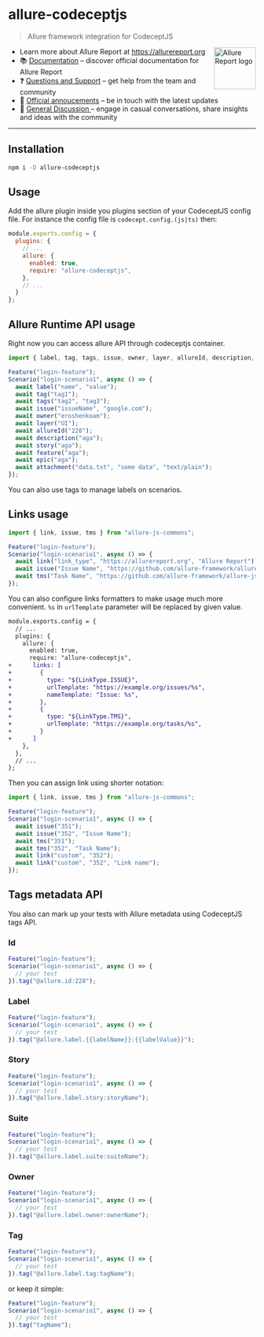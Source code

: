 # allure-codeceptjs

> Allure framework integration for CodeceptJS

[<img src="https://allurereport.org/public/img/allure-report.svg" height="85px" alt="Allure Report logo" align="right" />](https://allurereport.org "Allure Report")

- Learn more about Allure Report at https://allurereport.org
- 📚 [Documentation](https://allurereport.org/docs/) – discover official documentation for Allure Report
- ❓ [Questions and Support](https://github.com/orgs/allure-framework/discussions/categories/questions-support) – get help from the team and community
- 📢 [Official annoucements](https://github.com/orgs/allure-framework/discussions/categories/announcements) – be in touch with the latest updates
- 💬 [General Discussion ](https://github.com/orgs/allure-framework/discussions/categories/general-discussion) – engage in casual conversations, share insights and ideas with the community

---

## Installation

```bash
npm i -D allure-codeceptjs
```

## Usage

Add the allure plugin inside you plugins section of your CodeceptJS config file.
For instance the config file is `codecept.config.(js|ts)` then:

```js
module.exports.config = {
  plugins: {
    // ...
    allure: {
      enabled: true,
      require: "allure-codeceptjs",
    },
    // ...
  }
};
```

## Allure Runtime API usage

Right now you can access allure API through codeceptjs container.

```js
import { label, tag, tags, issue, owner, layer, allureId, description, story, feature, epic, attachment } from "allure-js-commons";

Feature("login-feature");
Scenario("login-scenario1", async () => {
  await label("name", "value");
  await tag("tag1");
  await tags("tag2", "tag3");
  await issue("issueName", "google.com");
  await owner("eroshenkoam");
  await layer("UI");
  await allureId("228");
  await description("aga");
  await story("aga");
  await feature("aga");
  await epic("aga");
  await attachment("data.txt", "some data", "text/plain");
});
```

You can also use tags to manage labels on scenarios.

## Links usage

```js
import { link, issue, tms } from "allure-js-commons";

Feature("login-feature");
Scenario("login-scenario1", async () => {
  await link("link_type", "https://allurereport.org", "Allure Report");
  await issue("Issue Name", "https://github.com/allure-framework/allure-js/issues/352");
  await tms("Task Name", "https://github.com/allure-framework/allure-js/tasks/352");
});
```

You can also configure links formatters to make usage much more convenient. `%s`
in `urlTemplate` parameter will be replaced by given value.

```diff
module.exports.config = {
  // ...
  plugins: {
    allure: {
      enabled: true,
      require: "allure-codeceptjs",
+      links: [
+        {
+          type: "${LinkType.ISSUE}",
+          urlTemplate: "https://example.org/issues/%s",
+          nameTemplate: "Issue: %s",
+        },
+        {
+          type: "${LinkType.TMS}",
+          urlTemplate: "https://example.org/tasks/%s",
+        }
+      ]
    },
  },
  // ...
};
```

Then you can assign link using shorter notation:

```js
import { link, issue, tms } from "allure-js-commons";

Feature("login-feature");
Scenario("login-scenario1", async () => {
  await issue("351");
  await issue("352", "Issue Name");
  await tms("351");
  await tms("352", "Task Name");
  await link("custom", "352");
  await link("custom", "352", "Link name");
});
```

## Tags metadata API

You also can mark up your tests with Allure metadata using CodeceptJS tags API.

### Id

```javascript
Feature("login-feature");
Scenario("login-scenario1", async () => {
  // your test
}).tag("@allure.id:228");
```

### Label

```javascript
Feature("login-feature");
Scenario("login-scenario1", async () => {
  // your test
}).tag("@allure.label.{{labelName}}:{{labelValue}}");
```

### Story

```javascript
Feature("login-feature");
Scenario("login-scenario1", async () => {
  // your test
}).tag("@allure.label.story:storyName");
```
### Suite

```javascript
Feature("login-feature");
Scenario("login-scenario1", async () => {
  // your test
}).tag("@allure.label.suite:suiteName");
```

### Owner

```javascript
Feature("login-feature");
Scenario("login-scenario1", async () => {
  // your test
}).tag("@allure.label.owner:ownerName");
```

### Tag

```javascript
Feature("login-feature");
Scenario("login-scenario1", async () => {
  // your test
}).tag("@allure.label.tag:tagName");
```
or keep it simple:

```javascript
Feature("login-feature");
Scenario("login-scenario1", async () => {
  // your test
}).tag("tagName");
```
